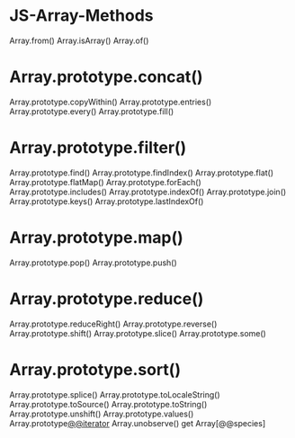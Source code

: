 # JS-Array-Methods

Array.from()
Array.isArray()
Array.of()
# Array.prototype.concat()
Array.prototype.copyWithin()
Array.prototype.entries()
Array.prototype.every()
Array.prototype.fill()
# Array.prototype.filter()
Array.prototype.find()
Array.prototype.findIndex()
Array.prototype.flat()
Array.prototype.flatMap()
Array.prototype.forEach()
Array.prototype.includes()
Array.prototype.indexOf()
Array.prototype.join()
Array.prototype.keys()
Array.prototype.lastIndexOf()
# Array.prototype.map()
Array.prototype.pop()
Array.prototype.push()
# Array.prototype.reduce()
Array.prototype.reduceRight()
Array.prototype.reverse()
Array.prototype.shift()
Array.prototype.slice()
Array.prototype.some()
# Array.prototype.sort()
Array.prototype.splice()
Array.prototype.toLocaleString()
Array.prototype.toSource()
Array.prototype.toString()
Array.prototype.unshift()
Array.prototype.values()
Array.prototype[@@iterator]()
Array.unobserve()
get Array[@@species]